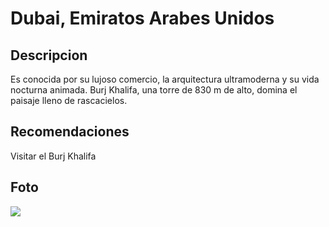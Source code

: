 # Dubai, Emiratos Arabes Unidos

## Descripcion
Es conocida por su lujoso comercio, la arquitectura ultramoderna y su vida nocturna animada. Burj Khalifa, una torre de 830 m de alto, domina el paisaje lleno de rascacielos.

## Recomendaciones
Visitar el Burj Khalifa

## Foto
![](https://octane.rent/wp-content/uploads/2023/03/The-Dubai-Marina-District.webp)
